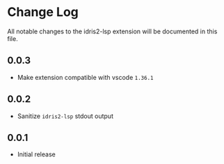 # Change Log

All notable changes to the idris2-lsp extension will be documented in this file.

## 0.0.3

- Make extension compatible with vscode `1.36.1`

## 0.0.2

- Sanitize `idris2-lsp` stdout output

## 0.0.1 

- Initial release
